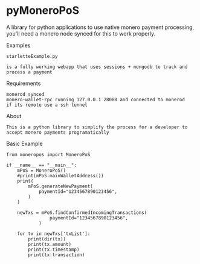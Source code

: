 # pyMoneroPoS
A library for python applications to use native monero payment processing, you'll need a monero node synced for this to work properly.

Examples

    starletteExample.py

    is a fully working webapp that uses sessions + mongodb to track and process a payment

Requirements

    monerod synced
    monero-wallet-rpc running 127.0.0.1 28088 and connected to monerod
    if its remote use a ssh tunnel

About

    This is a python library to simplify the process for a developer to accept monero payments programatically


Basic Example

    from moneropos import MoneroPoS

    if __name__ == "__main__":
        mPoS = MoneroPoS()
        #print(mPoS.mainWalletAddress())
        print(
            mPoS.generateNewPayment(
                paymentId="1234567890123456",
            )
        )
        
        newTxs = mPoS.findConfirmedIncomingTransactions(
                    paymentId="1234567890123456",
                )

        for tx in newTxs['txList']:
            print(dir(tx))
            print(tx.amount)
            print(tx.timestamp)
            print(tx.transaction)